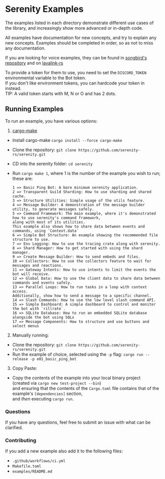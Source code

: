 # Serenity Examples

The examples listed in each directory demonstrate different use cases of the
library, and increasingly show more advanced or in-depth code.

All examples have documentation for new concepts, and try to explain any new
concepts. Examples should be completed in order, so as not to miss any
documentation.

If you are looking for voice examples, they can be found in [songbird's repository](https://github.com/serenity-rs/songbird/tree/current/examples/serenity) and on [lavalink-rs](https://gitlab.com/vicky5124/lavalink-rs/-/tree/master/examples)

To provide a token for them to use, you need to set the `DISCORD_TOKEN`
environmental variable to the Bot token.\
If you don't like environment tokens, you can hardcode your token in instead.\
TIP: A valid token starts with M, N or O and has 2 dots.

## Running Examples

To run an example, you have various options:

1. [cargo-make](https://lib.rs/crates/cargo-make)

- Install cargo-make `cargo install --force cargo-make`
- Clone the repository: `git clone https://github.com/serenity-rs/serenity.git`
- CD into the serenity folder: `cd serenity`
- Run `cargo make 1`, where 1 is the number of the example you wish to run; these are:

    ```
    1 => Basic Ping Bot: A bare minimum serenity application.
    2 => Transparent Guild Sharding: How to use sharding and shared cache.
    3 => Structure Utilities: Simple usage of the utils feature.
    4 => Message Builder: A demonstration of the message builder utility, to generate messages safely.
    5 => Command Framework: The main example, where it's demonstrated how to use serenity's command framework,
    along with most of its utilities.
    This example also shows how to share data between events and commands, using `Context.data`
    6 => Simple Bot Structure: An example showing the recommended file structure to use.
    7 => Env Logging: How to use the tracing crate along with serenity.
    8 => Shard Manager: How to get started with using the shard manager.
    9 => Create Message Builder: How to send embeds and files.
    10 => Collectors: How to use the collectors feature to wait for messages and reactions.
    11 => Gateway Intents: How to use intents to limit the events the bot will receive.
    12 => Global Data: How to use the client data to share data between commands and events safely.
    13 => Parallel Loops: How to run tasks in a loop with context access.
    Additionally, show how to send a message to a specific channel.
    14 => Slash Commands: How to use the low level slash command API.
    15 => Simple Dashboard: A simple dashboard to control and monitor the bot with `rillrate`.
    16 => SQLite Database: How to run an embedded SQLite database alongside the bot using SQLx
    17 => Message Components: How to structure and use buttons and select menus
    ```

2. Manually running:

- Clone the repository: `git clone https://github.com/serenity-rs/serenity.git`
- Run the example of choice, selected using the `-p` flag: `cargo run --release -p e01_basic_ping_bot `

3. Copy Paste:

- Copy the contents of the example into your local binary project\
(created via `cargo new test-project --bin`)\
and ensuring that the contents of the `Cargo.toml` file
contains that of the example's `[dependencies]` section,\
and _then_ executing `cargo run`.

### Questions

If you have any questions, feel free to submit an issue with what can be
clarified.

### Contributing

If you add a new example also add it to the following files:

- `.github/workflows/ci.yml`
- `Makefile.toml`
- `examples/README.md`
